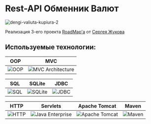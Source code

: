 # Rest-API Обменник Валют
![dengi-valiuta-kupiura-2](https://github.com/Oldsize/RestAPI-CurrencyExchange/assets/164073469/8cdfafc7-b109-4452-a299-59935c536c79)

Реализация 3-его проекта [RoadMap'a](https://zhukovsd.github.io/java-backend-learning-course/) от [Сергея Жукова](https://www.youtube.com/@zhukovsd_it_mentor)

## Используемые технологии:

| OOP |  MVC |
| --- | --- |
| ![OOP](https://upload.wikimedia.org/wikipedia/commons/thumb/7/71/Hierarchy_of_Class_diagram_in_UML.png/600px-Hierarchy_of_Class_diagram_in_UML.png) | ![MVC Architecture](https://thegeeksarena.com/version/2021/05/MVC.png) |

| SQL | SQLite | JDBC |
| --- | ------ | ---- |
| ![SQL](https://upload.wikimedia.org/wikipedia/commons/thumb/8/87/Sql_data_base_with_logo.png/600px-Sql_data_base_with_logo.png) | ![SQLite](https://upload.wikimedia.org/wikipedia/commons/thumb/9/97/Sqlite-square-icon.svg/600px-Sqlite-square-icon.svg.png) | ![JDBC](https://www.tutorialspoint.com/jdbc/images/jdbc-mini-logo.jpg) |

| HTTP | Servlets | Apache Tomcat | Maven |
| ---- | -------- | ------------- | ----- |
| ![HTTP](https://upload.wikimedia.org/wikipedia/commons/thumb/5/5b/HTTP_logo.svg/600px-HTTP_logo.svg.png) | ![Java Enterprise](https://upload.wikimedia.org/wikipedia/commons/thumb/f/ff/JakartaEE_logo.svg/600px-JakartaEE_logo.svg.png) | ![Apache Tomcat](https://upload.wikimedia.org/wikipedia/commons/thumb/f/fe/Apache_Tomcat_logo.svg/600px-Apache_Tomcat_logo.svg.png) | ![Maven](https://upload.wikimedia.org/wikipedia/commons/thumb/5/52/Apache_Maven_logo.svg/600px-Apache_Maven_logo.svg.png) |
